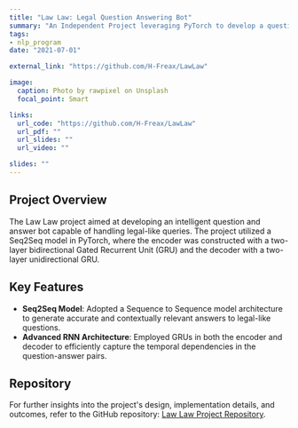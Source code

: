 ```yaml
---
title: "Law Law: Legal Question Answering Bot"
summary: "An Independent Project leveraging PyTorch to develop a question and answer bot based on a legal-like question and answer dataset using a Seq2Seq model."
tags:
- nlp_program
date: "2021-07-01"

external_link: "https://github.com/H-Freax/LawLaw"

image:
  caption: Photo by rawpixel on Unsplash
  focal_point: Smart

links:
  url_code: "https://github.com/H-Freax/LawLaw"
  url_pdf: ""
  url_slides: ""
  url_video: ""

slides: ""
---
```


## Project Overview

The Law Law project aimed at developing an intelligent question and answer bot capable of handling legal-like queries. The project utilized a Seq2Seq model in PyTorch, where the encoder was constructed with a two-layer bidirectional Gated Recurrent Unit (GRU) and the decoder with a two-layer unidirectional GRU.

## Key Features

- **Seq2Seq Model**: Adopted a Sequence to Sequence model architecture to generate accurate and contextually relevant answers to legal-like questions.
- **Advanced RNN Architecture**: Employed GRUs in both the encoder and decoder to efficiently capture the temporal dependencies in the question-answer pairs.

## Repository

For further insights into the project's design, implementation details, and outcomes, refer to the GitHub repository: [Law Law Project Repository](https://github.com/H-Freax/LawLaw).
